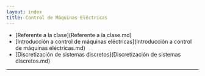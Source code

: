 ```yaml
---
layout: index
title: Control de Máquinas Eléctricas
---
```


* [Referente a la clase](Referente a la clase.md)
* [Introducción a control de máquinas eléctricas](Introducción a control de máquinas eléctricas.md)
* [Discretización de sistemas discretos](Discretización de sistemas discretos.md)

--------------------------------------
